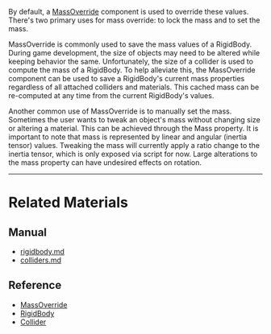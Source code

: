 By default, a [MassOverride](../../../code_reference/class_reference/massoverride.md) component is used to override these values. There's two primary uses for mass override: to lock the mass and to set the mass.

MassOverride is commonly used to save the mass values of a RigidBody. During game development, the size of objects may need to be altered while keeping behavior the same. Unfortunately, the size of a collider is used to compute the mass of a RigidBody. To help alleviate this, the MassOverride component can be used to save a RigidBody's current mass properties regardless of all attached colliders and materials. This cached mass can be re-computed at any time from the current RigidBody's values.

Another common use of MassOverride is to manually set the mass. Sometimes the user wants to tweak an object's mass without changing size or altering a material. This can be achieved through the Mass  property. It is important to note that mass is represented by linear and angular (inertia tensor) values. Tweaking the mass will currently apply a ratio change to the inertia tensor, which is only exposed via script for now. Large alterations to the mass property can have undesired effects on rotation.

---
 #  Related Materials
 ##  Manual
- [rigidbody.md](rigidbody.md)
- [colliders.md](colliders.md)
 ##  Reference
- [MassOverride](../../../code_reference/class_reference/massoverride.md)
- [RigidBody](../../../code_reference/class_reference/rigidbody.md)
- [Collider](../../../code_reference/class_reference/collider.md) 

 